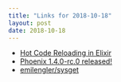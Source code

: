 ```yaml
---
title: "Links for 2018-10-18"
layout: post
date: 2018-10-18
---
```


* [Hot Code Reloading in Elixir](https://blog.appsignal.com/2018/10/16/elixir-alchemy-hot-code-reloading-in-elixir.html)
* [Phoenix 1.4.0-rc.0 released!](https://elixirforum.com/t/phoenix-1-4-0-rc-0-released/17182)
* [emilengler/sysget](https://github.com/emilengler/sysget)
